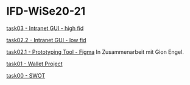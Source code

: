 # IFD-WiSe20-21
[task03 - Intranet GUI - high fid](https://github.com/mnlmrngl/IFD-WiSe20-21/blob/master/task03-high%20fid/task033-high%20fid.md)

[task02.2 - Intranet GUI - low fid](https://github.com/mnlmrngl/IFD-WiSe20-21/blob/master/task02-GUI/task0202-intranet-low%20fid/task0201-intranet-lowfid-doku.md)

[task02.1 - Prototyping Tool - Figma](https://github.com/gionegel/IFD-WiSe20-21/blob/main/task-2-1.md) In Zusammenarbeit mit Gion Engel.

[task01 - Wallet Project](https://mnlmrngl.github.io/IFD-WiSe20-21task01-wallet_project/task01-wallet_project.pdf)

[task00 - SWOT](https://mnlmrngl.github.io/IFD-WiSe20-21/task00/task00_swot.html)


